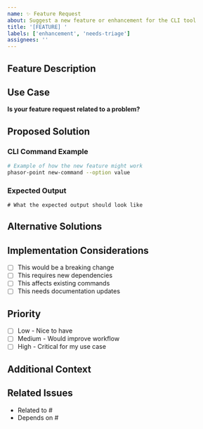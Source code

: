 ```yaml
---
name: ✨ Feature Request
about: Suggest a new feature or enhancement for the CLI tool
title: '[FEATURE] '
labels: ['enhancement', 'needs-triage']
assignees: ''
---
```


## Feature Description

<!-- A clear and concise description of the feature you'd like to see -->

## Use Case

<!-- Describe the problem this feature would solve or the use case it enables -->

**Is your feature request related to a problem?**
<!-- Example: I'm always frustrated when... -->

## Proposed Solution

<!-- Describe the solution you'd like to see implemented -->

### CLI Command Example

```bash
# Example of how the new feature might work
phasor-point new-command --option value
```

### Expected Output

```
# What the expected output should look like
```

## Alternative Solutions

<!-- Describe any alternative solutions or features you've considered -->

## Implementation Considerations

- [ ] This would be a breaking change
- [ ] This requires new dependencies
- [ ] This affects existing commands
- [ ] This needs documentation updates

## Priority

<!-- How important is this feature to you? -->

- [ ] Low - Nice to have
- [ ] Medium - Would improve workflow
- [ ] High - Critical for my use case

## Additional Context

<!-- Add any other context, mockups, or examples about the feature request here -->

## Related Issues

<!-- Link any related issues or discussions -->

- Related to #
- Depends on #